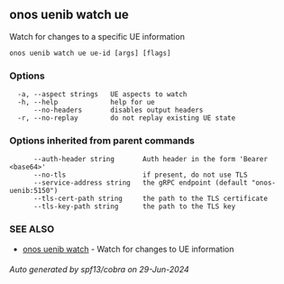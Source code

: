 <!--
SPDX-FileCopyrightText: 2019-present Open Networking Foundation <info@opennetworking.org>

SPDX-License-Identifier: Apache-2.0
-->

## onos uenib watch ue

Watch for changes to a specific UE information

```
onos uenib watch ue ue-id [args] [flags]
```

### Options

```
  -a, --aspect strings   UE aspects to watch
  -h, --help             help for ue
      --no-headers       disables output headers
  -r, --no-replay        do not replay existing UE state
```

### Options inherited from parent commands

```
      --auth-header string       Auth header in the form 'Bearer <base64>'
      --no-tls                   if present, do not use TLS
      --service-address string   the gRPC endpoint (default "onos-uenib:5150")
      --tls-cert-path string     the path to the TLS certificate
      --tls-key-path string      the path to the TLS key
```

### SEE ALSO

* [onos uenib watch](onos_uenib_watch.md)	 - Watch for changes to UE information

###### Auto generated by spf13/cobra on 29-Jun-2024
